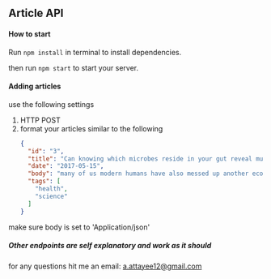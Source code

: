 ## Article API


#### How to start

Run `npm install` in terminal to install dependencies.

then run `npm start` to start your server.

#### Adding articles

use the following settings 

1. HTTP POST
2. format your articles similar to the following
    ```JSON
    {
      "id": "3",
      "title": "Can knowing which microbes reside in your gut reveal much about your health?",
      "date": "2017-05-15",
      "body": "many of us modern humans have also messed up another ecosystem - the microbes living inside our gut",
      "tags": [
        "health",
        "science"
      ]
    }
    ```
  make sure body is set to 'Application/json'

##### Other endpoints are self explanatory and work as it should

for any questions hit me an email: a.attayee12@gmail.com
